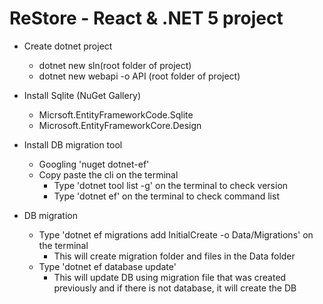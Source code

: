 # ReStore - React & .NET 5 project

- Create dotnet project

  - dotnet new sln(root folder of project)
  - dotnet new webapi -o API (root folder of project)

- Install Sqlite (NuGet Gallery)

  - Micrsoft.EntityFrameworkCode.Sqlite
  - Microsoft.EntityFrameworkCore.Design

- Install DB migration tool

  - Googling 'nuget dotnet-ef'
  - Copy paste the cli on the terminal
    - Type 'dotnet tool list -g' on the terminal to check version
    - Type 'dotnet ef' on the terminal to check command list

- DB migration
  - Type 'dotnet ef migrations add InitialCreate -o Data/Migrations' on the terminal
    - This will create migration folder and files in the Data folder
  - Type 'dotnet ef database update'
    - This will update DB using migration file that was created previously
      and if there is not database, it will create the DB
